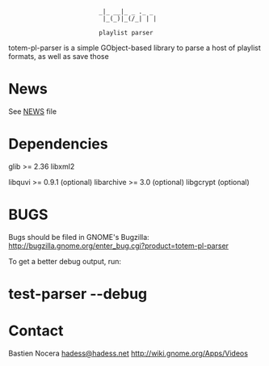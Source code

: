 ```
                         _|_ __|_ _ ._ _
                          |_(_)|_(/_| | |

                         playlist parser
```

totem-pl-parser is a simple GObject-based library to parse a host of
playlist formats, as well as save those

News
====

See [NEWS](NEWS) file

Dependencies
============

glib >= 2.36
libxml2

libquvi >= 0.9.1 (optional)
libarchive >= 3.0 (optional)
libgcrypt (optional)

BUGS
====

Bugs should be filed in GNOME's Bugzilla:
http://bugzilla.gnome.org/enter_bug.cgi?product=totem-pl-parser

To get a better debug output, run:
# test-parser --debug

Contact
=======

Bastien Nocera <hadess@hadess.net>
http://wiki.gnome.org/Apps/Videos
